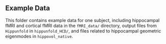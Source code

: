 ## Example Data

This folder contains example data for one subject, including hippocampal fMRI and cortical fMRI data in the `fMRI_data/` directory, output files from `Hippunfold` in `hippunfold_HCD/`, and files related to hippocampal geometric eigenmodes in `hippovol_native`.
